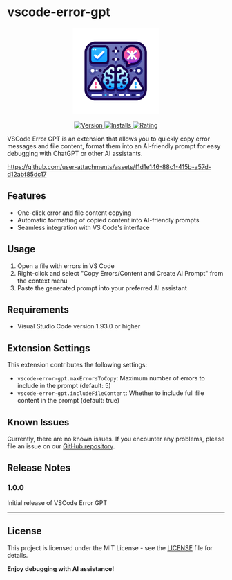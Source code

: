 # vscode-error-gpt

<p align="center">
  <img src="images/icon.png" alt="VSCode Error GPT Logo" width="200" height="200">
</p>
<p align="center">
  <a href="https://marketplace.visualstudio.com/items?itemName=FasterLight.vscode-error-gpt">
    <img src="https://img.shields.io/visual-studio-marketplace/v/FasterLight.vscode-error-gpt" alt="Version">
  </a>
  <a href="https://marketplace.visualstudio.com/items?itemName=FasterLight.vscode-error-gpt">
    <img src="https://img.shields.io/badge/Installs-3-blue" alt="Installs">
  </a>
  <a href="https://marketplace.visualstudio.com/items?itemName=FasterLight.vscode-error-gpt&ssr=false#review-details">
    <img src="https://img.shields.io/badge/Rating-5.0%20(1)-yellow" alt="Rating">
  </a>
</p>


VSCode Error GPT is an extension that allows you to quickly copy error messages and file content, format them into an AI-friendly prompt for easy debugging with ChatGPT or other AI assistants.



https://github.com/user-attachments/assets/f1d1e146-88c1-415b-a57d-d12abf85dc17



## Features

- One-click error and file content copying
- Automatic formatting of copied content into AI-friendly prompts
- Seamless integration with VS Code's interface



## Usage

1. Open a file with errors in VS Code
2. Right-click and select "Copy Errors/Content and Create AI Prompt" from the context menu
3. Paste the generated prompt into your preferred AI assistant

## Requirements

- Visual Studio Code version 1.93.0 or higher

## Extension Settings

This extension contributes the following settings:

* `vscode-error-gpt.maxErrorsToCopy`: Maximum number of errors to include in the prompt (default: 5)
* `vscode-error-gpt.includeFileContent`: Whether to include full file content in the prompt (default: true)

## Known Issues

Currently, there are no known issues. If you encounter any problems, please file an issue on our [GitHub repository](https://github.com/ChenYCL/vscode-error-gpt).

## Release Notes

### 1.0.0

Initial release of VSCode Error GPT

---


## License

This project is licensed under the MIT License - see the [LICENSE](LICENSE) file for details.


**Enjoy debugging with AI assistance!**
